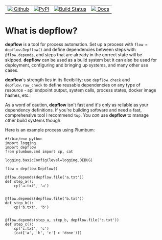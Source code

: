 <table width="100%">
    <tr>
        <td>
            <a href="https://github.com/rendaw/qrcode-generator-es6"><img src="https://raw.githubusercontent.com/primer/octicons/master/lib/svg/mark-github.svg?sanitize=true"> Github</a>
        </td>
        <td>
            <a href="https://pypi.python.org/pypi/depflow"><img alt="PyPI" src="https://img.shields.io/pypi/v/depflow.svg"></a>
        </td>
        <td>
            <a href="https://circleci.com/gh/rendaw/depflow"><img alt="Build Status" src="https://circleci.com/gh/rendaw/depflow.svg?style=svg"></a>
        </td>
        <td>
            <a href="https://rendaw.github.io/depflow/depflow.m.html"><img src="https://raw.githubusercontent.com/primer/octicons/master/lib/svg/book.svg?sanitize=true"> Docs</a>
        </td>
</table>

# What is depflow?

**depflow** is a tool for process automation.  Set up a process with `flow = depflow.Depflow()` and define dependencies between steps with `@flow.depends`, and steps that are already in the correct state will be skipped.  **depflow** can be used as a build system but it can also be used for deployment, configuring and bringing up systems, and many other use cases.

**depflow**'s strength lies in its flexibility: use `depflow.check` and `depflow.raw_check` to define reusable dependencies on any type of resource - api endpoint output, system calls, process states, docker image hashes, etc.  

As a word of caution, **depflow** isn't fast and it's only as reliable as your dependency definitions.  If you're building software and need a fast, comprehensive tool I recommend `tup`.  You _can_ use **depflow** to manage other build systems though.

Here is an example process using Plumbum:

```
#!/bin/env python
import logging
import depflow
from plumbum.cmd import cp, cat

logging.basicConfig(level=logging.DEBUG)

flow = depflow.Depflow()

@flow.depends(depflow.file('a.txt'))
def step_a():
    cp('a.txt', 'a')


@flow.depends(depflow.file('b.txt'))
def step_b():
    cp('b.txt', 'b')


@flow.depends(step_a, step_b, depflow.file('c.txt'))
def step_c():
    cp('c.txt', 'c')
    (cat['a', 'b', 'c'] > 'done')()
```
